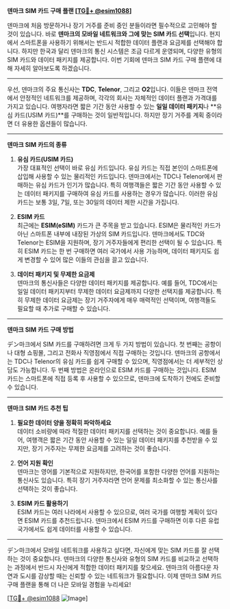 **덴마크 SIM 카드 구매 플랜 [[TG💪+ @esim1088](https://t.me/s/esim1088)]**

덴마크에 처음 방문하거나 장기 거주를 준비 중인 분들이라면 필수적으로 고민해야 할 것이 있습니다. 바로 **덴마크의 모바일 네트워크와 그에 맞는 SIM 카드 선택**입니다. 현지에서 스마트폰을 사용하기 위해서는 반드시 적합한 데이터 플랜과 요금제를 선택해야 합니다. 하지만 한국과 달리 덴마크의 통신 시스템은 조금 다르게 운영되며, 다양한 유형의 SIM 카드와 데이터 패키지를 제공합니다. 이번 기회에 덴마크 SIM 카드 구매 플랜에 대해 자세히 알아보도록 하겠습니다.

---

우선, 덴마크의 주요 통신사는 **TDC**, **Telenor**, 그리고 **O2**입니다. 이들은 덴마크 전역에서 안정적인 네트워크를 제공하며, 각각의 회사는 자체적인 데이터 플랜과 가격대를 가지고 있습니다. 여행자라면 짧은 기간 동안 사용할 수 있는 **일일 데이터 패키지**나 **유심 카드(USIM 카드)**를 구매하는 것이 일반적입니다. 하지만 장기 거주를 계획 중이라면 더 유용한 옵션들이 많습니다.

---

**덴마크 SIM 카드의 종류**

1. **유심 카드(USIM 카드)**  
   가장 대표적인 선택이 바로 유심 카드입니다. 유심 카드는 직접 본인이 스마트폰에 삽입해 사용할 수 있는 물리적인 카드입니다. 덴마크에서는 TDC나 Telenor에서 판매하는 유심 카드가 인기가 많습니다. 특히 여행객들은 짧은 기간 동안 사용할 수 있는 데이터 패키지를 구매하여 유심 카드를 사용하는 경우가 많습니다. 이러한 유심 카드는 보통 3일, 7일, 또는 30일의 데이터 제한 시간을 가집니다.

2. **ESIM 카드**  
   최근에는 **ESIM(eSIM)** 카드가 큰 주목을 받고 있습니다. ESIM은 물리적인 카드가 아닌 스마트폰 내부에 내장된 가상의 SIM 카드입니다. 덴마크에서도 TDC와 Telenor는 ESIM을 지원하며, 장기 거주자들에게 편리한 선택이 될 수 있습니다. 특히 ESIM 카드는 한 번 구매하면 여러 국가에서 사용 가능하며, 데이터 패키지도 쉽게 변경할 수 있어 많은 이들의 관심을 끌고 있습니다.

3. **데이터 패키지 및 무제한 요금제**  
   덴마크의 통신사들은 다양한 데이터 패키지를 제공합니다. 예를 들어, TDC에서는 일일 데이터 패키지부터 무제한 데이터 요금제까지 다양한 선택지를 제공합니다. 특히 무제한 데이터 요금제는 장기 거주자에게 매우 매력적인 선택이며, 여행객들도 필요할 때 추가로 구매할 수 있습니다.

---

**덴마크 SIM 카드 구매 방법**

デン마크에서 SIM 카드를 구매하려면 크게 두 가지 방법이 있습니다. 첫 번째는 공항이나 대형 쇼핑몰, 그리고 전화사 직영점에서 직접 구매하는 것입니다. 덴마크의 공항에서는 TDC나 Telenor의 유심 카드를 쉽게 구매할 수 있으며, 직영점에서는 더 세부적인 상담도 가능합니다. 두 번째 방법은 온라인으로 ESIM 카드를 구매하는 것입니다. ESIM 카드는 스마트폰에 직접 등록 후 사용할 수 있으므로, 덴마크에 도착하기 전에도 준비할 수 있습니다.

---

**덴마크 SIM 카드 추천 팁**

1. **필요한 데이터 양을 정확히 파악하세요**  
   데이터 소비량에 따라 적절한 데이터 패키지를 선택하는 것이 중요합니다. 예를 들어, 여행객은 짧은 기간 동안 사용할 수 있는 일일 데이터 패키지를 추천받을 수 있지만, 장기 거주자는 무제한 요금제를 고려하는 것이 좋습니다.

2. **언어 지원 확인**  
   덴마크는 영어를 기본적으로 지원하지만, 한국어를 포함한 다양한 언어를 지원하는 통신사도 있습니다. 특히 장기 거주자라면 언어 문제를 최소화할 수 있는 통신사를 선택하는 것이 좋습니다.

3. **ESIM 카드 활용하기**  
   ESIM 카드는 여러 나라에서 사용할 수 있으므로, 여러 국가를 여행할 계획이 있다면 ESIM 카드를 추천드립니다. 덴마크에서 ESIM 카드를 구매하면 이후 다른 유럽 국가에서도 쉽게 데이터를 사용할 수 있습니다.

---

デン마크에서 모바일 네트워크를 사용하고 싶다면, 자신에게 맞는 SIM 카드를 잘 선택하는 것이 중요합니다. 덴마크의 다양한 통신사와 유형의 SIM 카드를 비교하고 선택하는 과정에서 반드시 자신에게 적합한 데이터 패키지를 찾으세요. 덴마크의 아름다운 자연과 도시를 감상할 때는 신뢰할 수 있는 네트워크가 필요합니다. 이제 덴마크 SIM 카드 구매 플랜을 통해 더 나은 모바일 경험을 누리세요!

[[TG💪+ @esim1088](https://t.me/s/esim1088) ![Image](https://i.postimg.cc/Y0z9fWf4/image.png)]